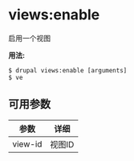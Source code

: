 # views:enable
启用一个视图

**用法:**
```
$ drupal views:enable [arguments]
$ ve  
```

## 可用参数
参数 | 详细
---------|-------------
view-id | 视图ID
